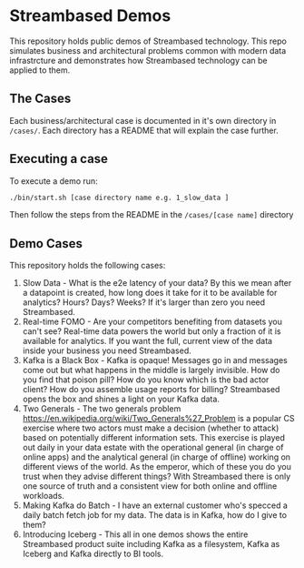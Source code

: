 # Streambased Demos

This repository holds public demos of Streambased technology. This repo simulates business and architectural problems 
common with modern data infrastrcture and demonstrates how Streambased technology can be applied to them.

## The Cases

Each business/architectural case is documented in it's own directory in `/cases/`. Each directory has a README that 
will explain the case further.

## Executing a case

To execute a demo run:

```bash
./bin/start.sh [case directory name e.g. 1_slow_data ]
```

Then follow the steps from the README in the `/cases/[case name]` directory

## Demo Cases

This repository holds the following cases:

1. Slow Data - What is the e2e latency of your data? By this we mean after a datapoint is created, how long does it
   take for it to be available for analytics? Hours? Days? Weeks? If it's larger than zero you need
   Streambased.
2. Real-time FOMO - Are your competitors benefiting from datasets you can't see? Real-time data powers the world but
   only a fraction of it is available for analytics. If you want the full, current view of the data
   inside your business you need Streambased.
3. Kafka is a Black Box - Kafka is opaque! Messages go in and messages come out but what happens in the middle is largely
   invisible. How do you find that poison pill? How do you know which is the bad actor client? How do
   you assemble usage reports for billing? Streambased opens the box and shines a light on your Kafka
   data.
4. Two Generals - The two generals problem https://en.wikipedia.org/wiki/Two_Generals%27_Problem is a popular CS
   exercise where two actors must make a decision (whether to attack) based on potentially different
   information sets. This exercise is played out daily in your data estate with the operational
   general (in charge of online apps) and the analytical general (in charge of offline) working on
   different views of the world. As the emperor, which of these you do you trust when they advise
   different things? With Streambased there is only one source of truth and a consistent view for
   both online and offline workloads.
5. Making Kafka do Batch - I have an external customer who's specced a daily batch fetch job for my data. The data is in Kafka,
   how do I give to them?
6. Introducing Iceberg - This all in one demos shows the entire Streambased product suite including Kafka as a 
   filesystem, Kafka as Iceberg and Kafka directly to BI tools.
